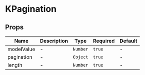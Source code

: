 # KPagination

## Props

<!-- @vuese:KPagination:props:start -->
|Name|Description|Type|Required|Default|
|---|---|---|---|---|
|modelValue|-|`Number`|`true`|-|
|pagination|-|`Object`|`true`|-|
|length|-|`Number`|`true`|-|

<!-- @vuese:KPagination:props:end -->


